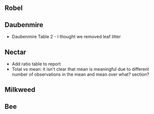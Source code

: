 

## Robel



## Daubenmire

- Daubenmire Table 2 - I thought we removed leaf litter

## Nectar


- Add ratio table to report
- Total vs mean: it isn't clear that mean is meaningful due to different number of observations in the mean and mean over what? section?


## Milkweed

## Bee